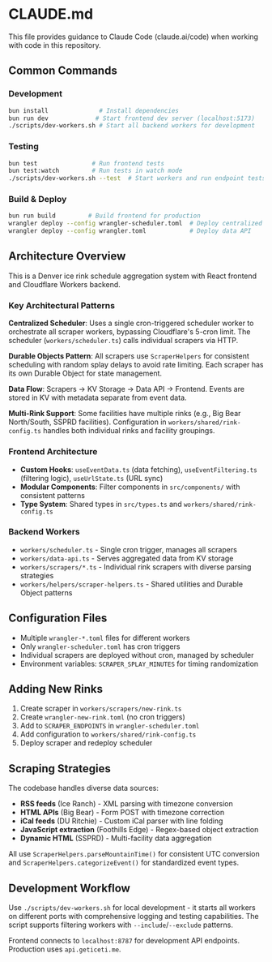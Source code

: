 # CLAUDE.md

This file provides guidance to Claude Code (claude.ai/code) when working with code in this repository.

## Common Commands

### Development
```bash
bun install              # Install dependencies
bun run dev             # Start frontend dev server (localhost:5173)
./scripts/dev-workers.sh # Start all backend workers for development
```

### Testing
```bash
bun test               # Run frontend tests
bun test:watch         # Run tests in watch mode
./scripts/dev-workers.sh --test  # Start workers and run endpoint tests
```

### Build & Deploy
```bash
bun run build         # Build frontend for production
wrangler deploy --config wrangler-scheduler.toml  # Deploy centralized scheduler
wrangler deploy --config wrangler.toml            # Deploy data API
```

## Architecture Overview

This is a Denver ice rink schedule aggregation system with React frontend and Cloudflare Workers backend.

### Key Architectural Patterns

**Centralized Scheduler**: Uses a single cron-triggered scheduler worker to orchestrate all scraper workers, bypassing Cloudflare's 5-cron limit. The scheduler (`workers/scheduler.ts`) calls individual scrapers via HTTP.

**Durable Objects Pattern**: All scrapers use `ScraperHelpers` for consistent scheduling with random splay delays to avoid rate limiting. Each scraper has its own Durable Object for state management.

**Data Flow**: Scrapers → KV Storage → Data API → Frontend. Events are stored in KV with metadata separate from event data.

**Multi-Rink Support**: Some facilities have multiple rinks (e.g., Big Bear North/South, SSPRD facilities). Configuration in `workers/shared/rink-config.ts` handles both individual rinks and facility groupings.

### Frontend Architecture

- **Custom Hooks**: `useEventData.ts` (data fetching), `useEventFiltering.ts` (filtering logic), `useUrlState.ts` (URL sync)
- **Modular Components**: Filter components in `src/components/` with consistent patterns
- **Type System**: Shared types in `src/types.ts` and `workers/shared/rink-config.ts`

### Backend Workers

- `workers/scheduler.ts` - Single cron trigger, manages all scrapers
- `workers/data-api.ts` - Serves aggregated data from KV storage  
- `workers/scrapers/*.ts` - Individual rink scrapers with diverse parsing strategies
- `workers/helpers/scraper-helpers.ts` - Shared utilities and Durable Object patterns

## Configuration Files

- Multiple `wrangler-*.toml` files for different workers
- Only `wrangler-scheduler.toml` has cron triggers
- Individual scrapers are deployed without cron, managed by scheduler
- Environment variables: `SCRAPER_SPLAY_MINUTES` for timing randomization

## Adding New Rinks

1. Create scraper in `workers/scrapers/new-rink.ts`
2. Create `wrangler-new-rink.toml` (no cron triggers)
3. Add to `SCRAPER_ENDPOINTS` in `wrangler-scheduler.toml`
4. Add configuration to `workers/shared/rink-config.ts`
5. Deploy scraper and redeploy scheduler

## Scraping Strategies

The codebase handles diverse data sources:
- **RSS feeds** (Ice Ranch) - XML parsing with timezone conversion
- **HTML APIs** (Big Bear) - Form POST with timezone correction
- **iCal feeds** (DU Ritchie) - Custom iCal parser with line folding
- **JavaScript extraction** (Foothills Edge) - Regex-based object extraction
- **Dynamic HTML** (SSPRD) - Multi-facility data aggregation

All use `ScraperHelpers.parseMountainTime()` for consistent UTC conversion and `ScraperHelpers.categorizeEvent()` for standardized event types.

## Development Workflow

Use `./scripts/dev-workers.sh` for local development - it starts all workers on different ports with comprehensive logging and testing capabilities. The script supports filtering workers with `--include`/`--exclude` patterns.

Frontend connects to `localhost:8787` for development API endpoints. Production uses `api.geticeti.me`.